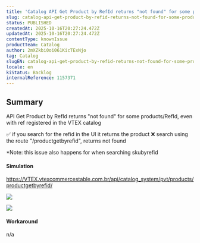 ```yaml
---
title: 'Catalog API Get Product by RefId returns "not found" for some products/RefId'
slug: catalog-api-get-product-by-refid-returns-not-found-for-some-productsrefid
status: PUBLISHED
createdAt: 2025-10-16T20:27:24.472Z
updatedAt: 2025-10-16T20:27:24.472Z
contentType: knownIssue
productTeam: Catalog
author: 2mXZkbi0oi061KicTExNjo
tag: Catalog
slugEN: catalog-api-get-product-by-refid-returns-not-found-for-some-productsrefid
locale: en
kiStatus: Backlog
internalReference: 1157371
---
```


## Summary


API Get Product by RefId returns "not found" for some products/RefId, even with ref registered in the VTEX catalog

✅️ if you search for the refid in the UI it returns the product
❌️ search using the route "/productgetbyrefid", returns not found

*Note: this issue also happens for when searching skubyrefid


#### Simulation



https://VTEX.vtexcommercestable.com.br/api/catalog_system/pvt/products/productgetbyrefid/

 ![](https://vtexhelp.zendesk.com/attachments/token/BksgxlJ6S9SSqeullsdgcvnUm/?name=image.png)

 ![](https://vtexhelp.zendesk.com/attachments/token/vpk2h8A9N3j95Cw6XF7CL3cbt/?name=image.png)




#### Workaround


n/a